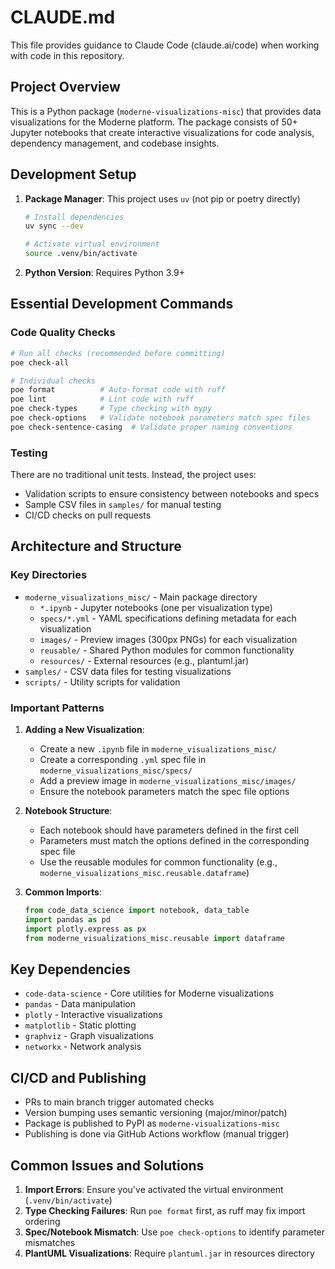 # CLAUDE.md

This file provides guidance to Claude Code (claude.ai/code) when working with code in this repository.

## Project Overview

This is a Python package (`moderne-visualizations-misc`) that provides data visualizations for the Moderne platform. The package consists of 50+ Jupyter notebooks that create interactive visualizations for code analysis, dependency management, and codebase insights.

## Development Setup

1. **Package Manager**: This project uses `uv` (not pip or poetry directly)
   ```bash
   # Install dependencies
   uv sync --dev
   
   # Activate virtual environment
   source .venv/bin/activate
   ```

2. **Python Version**: Requires Python 3.9+

## Essential Development Commands

### Code Quality Checks
```bash
# Run all checks (recommended before committing)
poe check-all

# Individual checks
poe format          # Auto-format code with ruff
poe lint            # Lint code with ruff
poe check-types     # Type checking with mypy
poe check-options   # Validate notebook parameters match spec files
poe check-sentence-casing  # Validate proper naming conventions
```

### Testing
There are no traditional unit tests. Instead, the project uses:
- Validation scripts to ensure consistency between notebooks and specs
- Sample CSV files in `samples/` for manual testing
- CI/CD checks on pull requests

## Architecture and Structure

### Key Directories
- `moderne_visualizations_misc/` - Main package directory
  - `*.ipynb` - Jupyter notebooks (one per visualization type)
  - `specs/*.yml` - YAML specifications defining metadata for each visualization
  - `images/` - Preview images (300px PNGs) for each visualization
  - `reusable/` - Shared Python modules for common functionality
  - `resources/` - External resources (e.g., plantuml.jar)
- `samples/` - CSV data files for testing visualizations
- `scripts/` - Utility scripts for validation

### Important Patterns

1. **Adding a New Visualization**:
   - Create a new `.ipynb` file in `moderne_visualizations_misc/`
   - Create a corresponding `.yml` spec file in `moderne_visualizations_misc/specs/`
   - Add a preview image in `moderne_visualizations_misc/images/`
   - Ensure the notebook parameters match the spec file options

2. **Notebook Structure**:
   - Each notebook should have parameters defined in the first cell
   - Parameters must match the options defined in the corresponding spec file
   - Use the reusable modules for common functionality (e.g., `moderne_visualizations_misc.reusable.dataframe`)

3. **Common Imports**:
   ```python
   from code_data_science import notebook, data_table
   import pandas as pd
   import plotly.express as px
   from moderne_visualizations_misc.reusable import dataframe
   ```

## Key Dependencies

- `code-data-science` - Core utilities for Moderne visualizations
- `pandas` - Data manipulation
- `plotly` - Interactive visualizations
- `matplotlib` - Static plotting
- `graphviz` - Graph visualizations
- `networkx` - Network analysis

## CI/CD and Publishing

- PRs to main branch trigger automated checks
- Version bumping uses semantic versioning (major/minor/patch)
- Package is published to PyPI as `moderne-visualizations-misc`
- Publishing is done via GitHub Actions workflow (manual trigger)

## Common Issues and Solutions

1. **Import Errors**: Ensure you've activated the virtual environment (`.venv/bin/activate`)
2. **Type Checking Failures**: Run `poe format` first, as ruff may fix import ordering
3. **Spec/Notebook Mismatch**: Use `poe check-options` to identify parameter mismatches
4. **PlantUML Visualizations**: Require `plantuml.jar` in resources directory